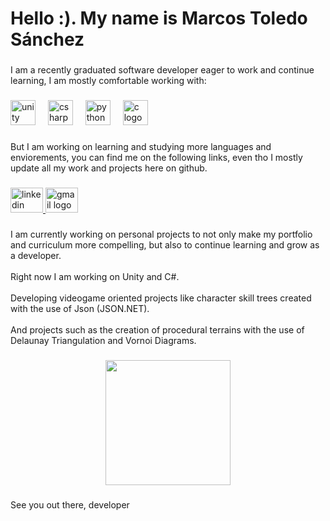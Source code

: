 <h1 align="left">Hello :). My name is Marcos Toledo Sánchez</h1>

###

<p align="left">I am a recently graduated software developer eager to work and continue learning, I am mostly comfortable working with:</p>

###

<div align="left">
  <img src="https://cdn.jsdelivr.net/gh/devicons/devicon/icons/unity/unity-original.svg" height="40" alt="unity logo"  />
  <img width="12" />
  <img src="https://cdn.jsdelivr.net/gh/devicons/devicon/icons/csharp/csharp-original.svg" height="40" alt="csharp logo"  />
  <img width="12" />
  <img src="https://cdn.jsdelivr.net/gh/devicons/devicon/icons/python/python-original.svg" height="40" alt="python logo"  />
  <img width="12" />
  <img src="https://cdn.jsdelivr.net/gh/devicons/devicon/icons/c/c-original.svg" height="40" alt="c logo"  />
</div>

###

<p align="left">But I am working on learning and studying more languages and enviorements, you can find me on the following links, even tho I mostly update all my work and projects here on github.</p>

###

<div align="left">
  <a href="https://www.linkedin.com/in/marcos-toledo-sánchez-012082341/" target="_blank">
    <img src="https://raw.githubusercontent.com/maurodesouza/profile-readme-generator/master/src/assets/icons/social/linkedin/default.svg" width="52" height="40" alt="linkedin logo"  />
  </a>
  <a href="marcos.t.sanchez29@gmail.com" target="_blank">
    <img src="https://raw.githubusercontent.com/maurodesouza/profile-readme-generator/master/src/assets/icons/social/gmail/default.svg" width="52" height="40" alt="gmail logo"  />
  </a>
</div>

###

<p align="left">I am currently working on personal projects to not only make my portfolio and curriculum more compelling, but also to continue learning and grow as a developer.<br><br>Right now I am working on Unity and C#. <br><br>Developing videogame oriented projects like character skill trees created with the use of Json (JSON.NET). <br><br>And projects such as the creation of procedural terrains with the use of Delaunay Triangulation and Vornoi Diagrams.</p>

###

<div align="center">
  <img height="200" src="https://gist.githubusercontent.com/vininjr/d29bb07bdadb41e4b0923bc8fa748b1a/raw/88f20c9d749d756be63f22b09f3c4ac570bc5101/programming.gif"  />
</div>

###

<p align="left">See you out there, developer</p>

###

